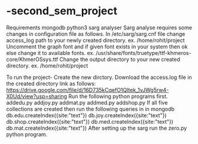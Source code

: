 # -second_sem_project

Requirements mongodb python3 sarg analyser Sarg analyse requires some changes in configuration file as follows. 
In  /etc/sarg/sarg.cnf file change access_log path to your newly created directory.
ex. /home/rohit/project Uncomment the graph font and if given font exists in your system then ok else change it to available fonts. 
ex. /usr/share/fonts/truetype/ttf-khmeros-core/KhmerOSsys.ttf Change the output directory to your new created directory. 
ex. /home/rohit/project

To run the project- Create the new dirctory. Download the access.log file in the created directory link as
follows: https://drive.google.com/file/d/16D735kCqefO1Qltek_1vJWg5rw4-X0Ud/view?usp=sharing
Run the following python programs first. addedu.py addjoy.py addmat.py addmed.py addshop.py
If all five collections are created then run the following queries in in mongodb db.edu.createIndex({site:"text"}) db.joy.createIndex({site:"text"}) db.shop.createIndex({site:"text"}) db.med.createIndex({site:"text"}) db.mat.createIndex({site:"text"}) After setting up the sarg run the zero.py python program.
